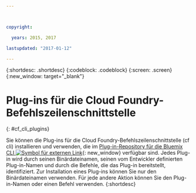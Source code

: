 ```yaml
---



copyright:

  years: 2015, 2017

lastupdated: "2017-01-12"

---
```


{:shortdesc: .shortdesc}
{:codeblock: .codeblock}
{:screen: .screen}
{:new_window: target="_blank"}

# Plug-ins für die Cloud Foundry-Befehlszeilenschnittstelle
{: #cf_cli_plugins}

Sie können die Plug-ins für die Cloud Foundry-Befehlszeilenschnittstelle (cf cli) installieren und verwenden, die im [Plug-in-Repository für die Bluemix CLI ![Symbol für externen Link](../icons/launch-glyph.svg)](http://plugins.ng.bluemix.net/){: new_window} verfügbar sind. Jedes Plug-in wird durch seinen Binärdateinamen, seinen vom Entwickler definierten Plug-in-Namen und durch die Befehle, die das Plug-in bereitstellt, identifiziert. Zur Installation eines Plug-ins können Sie nur den Binärdateinamen verwenden. Für jede andere Aktion können Sie den Plug-in-Namen oder einen Befehl verwenden.
{:shortdesc}
